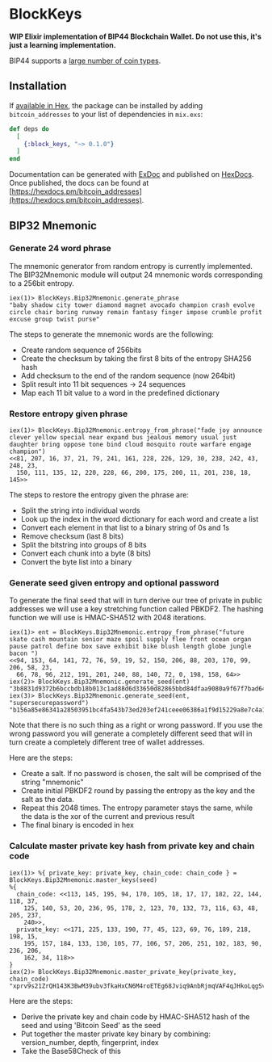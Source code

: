 # BlockKeys

**WIP Elixir implementation of BIP44 Blockchain Wallet. Do not use this, it's just a learning implementation.**

BIP44 supports a [large number of coin types](https://github.com/satoshilabs/slips/blob/master/slip-0044.md).


## Installation

If [available in Hex](https://hex.pm/docs/publish), the package can be installed
by adding `bitcoin_addresses` to your list of dependencies in `mix.exs`:

```elixir
def deps do
  [
    {:block_keys, "~> 0.1.0"}
  ]
end
```

Documentation can be generated with [ExDoc](https://github.com/elixir-lang/ex_doc)
and published on [HexDocs](https://hexdocs.pm). Once published, the docs can
be found at [https://hexdocs.pm/bitcoin_addresses](https://hexdocs.pm/bitcoin_addresses).

## BIP32 Mnemonic

### Generate 24 word phrase

The mnemonic generator from random entropy is currently implemented. 
The BIP32Mnemonic module will output 24 mnemonic words corresponding to a 256bit entropy.

```
iex(1)> BlockKeys.Bip32Mnemonic.generate_phrase
"baby shadow city tower diamond magnet avocado champion crash evolve circle chair boring runway remain fantasy finger impose crumble profit excuse group twist purse"
```

The steps to generate the mnemonic words are the following:

- Create random sequence of 256bits
- Create the checksum by taking the first 8 bits of the entropy SHA256 hash
- Add checksum to the end of the random sequence (now 264bit)
- Split result into 11 bit sequences -> 24 sequences
- Map each 11 bit value to a word in the predefined dictionary

### Restore entropy given phrase

```
iex(1)> BlockKeys.Bip32Mnemonic.entropy_from_phrase("fade joy announce clever yellow special near expand bus jealous memory usual just daughter bring oppose tone bind cloud mosquito route warfare engage champion")
<<81, 207, 16, 37, 21, 79, 241, 161, 228, 226, 129, 30, 238, 242, 43, 248, 23,
  150, 111, 135, 12, 220, 228, 66, 200, 175, 200, 11, 201, 238, 18, 145>>
```

The steps to restore the entropy given the phrase are:

- Split the string into individual words
- Look up the index in the word dictionary for each word and create a list
- Convert each element in that list to a binary string of 0s and 1s
- Remove checksum (last 8 bits)
- Split the bitstring into groups of 8 bits
- Convert each chunk into a byte (8 bits)
- Convert the byte list into a binary

### Generate seed given entropy and optional password

To generate the final seed that will in turn derive our tree of private in public addresses we will use a key stretching function called PBKDF2.
The hashing function we will use is HMAC-SHA512 with 2048 iterations. 

```
iex(1)> ent = BlockKeys.Bip32Mnemonic.entropy_from_phrase("future skate cash mountain senior maze spoil supply flee front ocean organ pause patrol define box save exhibit bike blush length globe jungle bacon ")
<<94, 153, 64, 141, 72, 76, 59, 19, 52, 150, 206, 88, 203, 170, 99, 206, 58, 23,
  66, 78, 96, 212, 191, 201, 240, 88, 140, 72, 0, 198, 158, 64>>
iex(2)> BlockKeys.Bip32Mnemonic.generate_seed(ent)
"3b8831d9372b6bccbdb18b013c1ad88d6d33650d82865bbd84dfaa9080a9f67f7bad64251a304960488fcdea85fd015c2899ed15cb221ebb3f373340e37409f1"
iex(3)> BlockKeys.Bip32Mnemonic.generate_seed(ent, "supersecurepassword")
"b156a85e86341a28503951bc4fa543b73ed203ef241ceee06386a1f9d15229a8e7c4a1709eca5306266f9a7195101219cfa5f145f574fe53a3dab481a2ea848b"
```

Note that there is no such thing as a right or wrong password. If you use the wrong password you will generate a completely different seed that will in turn
create a completely different tree of wallet addresses.

Here are the steps:

- Create a salt. If no password is chosen, the salt will be comprised of the string "mnemonic"
- Create initial PBKDF2 round by passing the entropy as the key and the salt as the data.
- Repeat this 2048 times. The entropy parameter stays the same, while the data is the xor of the current and previous result
- The final binary is encoded in hex

### Calculate master private key hash from private key and chain code

```
iex(1)> %{ private_key: private_key, chain_code: chain_code } = BlockKeys.Bip32Mnemonic.master_keys(seed)
%{
  chain_code: <<113, 145, 195, 94, 170, 105, 18, 17, 17, 182, 22, 144, 118, 37,
    125, 140, 53, 20, 236, 95, 178, 2, 123, 70, 132, 73, 116, 63, 48, 205, 237,
    240>>,
  private_key: <<171, 225, 133, 190, 77, 45, 123, 69, 76, 189, 218, 198, 15,
    195, 157, 184, 133, 130, 105, 77, 106, 57, 206, 251, 102, 183, 90, 236, 206,
    162, 34, 118>>
}
iex(2)> BlockKeys.Bip32Mnemonic.master_private_key(private_key, chain_code)
"xprv9s21ZrQH143K3BwM39ubv3fkaHxCN6M4roETEg68Jviq9AnbRjmqVAF4qJHkoLqgSv2bNqYTnRNY9yBQhjNYceZ1NxiDe8WcNJAeWetCvfR"
```

Here are the steps:

- Derive the private key and chain code by HMAC-SHA512 hash of the seed and using 'Bitcoin Seed' as the seed
- Put together the master private key binary by combining: version_number, depth, fingerprint, index
- Take the Base58Check of this
